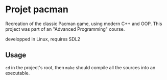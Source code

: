 # Projet pacman

Recreation of the classic Pacman game, using modern C++ and OOP. This project was part of an "Advanced Programming" course.

developped in Linux, requires SDL2

## Usage

`cd` in the project's root, then `make` should compile all the sources into an executable.

